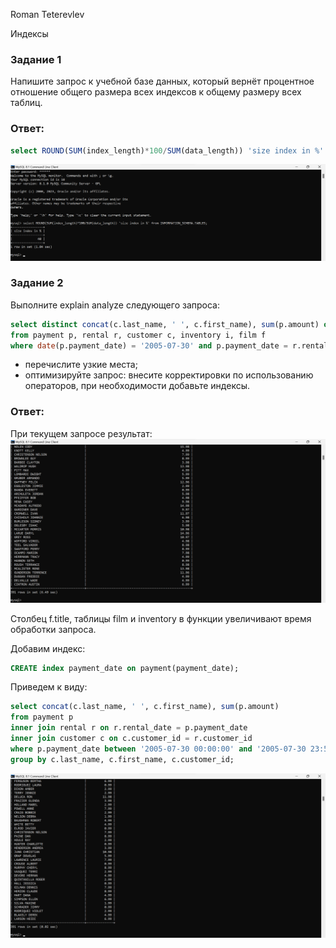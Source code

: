 Roman Teterevlev

Индексы

### Задание 1

Напишите запрос к учебной базе данных, который вернёт процентное отношение общего размера всех индексов к общему размеру всех таблиц.

### Ответ:

```sql
select ROUND(SUM(index_length)*100/SUM(data_length)) 'size index in %' from INFORMATION_SCHEMA.TABLES;
```
![alt text](https://github.com/Roman-Teterevlev/SYS-21_12-05/blob/main/12-05_1.png)

### Задание 2

Выполните explain analyze следующего запроса:
```sql
select distinct concat(c.last_name, ' ', c.first_name), sum(p.amount) over (partition by c.customer_id, f.title)
from payment p, rental r, customer c, inventory i, film f
where date(p.payment_date) = '2005-07-30' and p.payment_date = r.rental_date and r.customer_id = c.customer_id and i.inventory_id = r.inventory_id
```
- перечислите узкие места;
- оптимизируйте запрос: внесите корректировки по использованию операторов, при необходимости добавьте индексы.

### Ответ:

При текущем запросе результат:
![alt text](https://github.com/Roman-Teterevlev/SYS-21_12-05/blob/main/12-05_2.1.png)

Столбец f.title, таблицы film и inventory в функции увеличивают время обработки запроса.

Добавим индекс:
```sql
CREATE index payment_date on payment(payment_date);
```
Приведем к виду:
```sql
select concat(c.last_name, ' ', c.first_name), sum(p.amount)
from payment p
inner join rental r on r.rental_date = p.payment_date
inner join customer c on c.customer_id = r.customer_id 
where p.payment_date between '2005-07-30 00:00:00' and '2005-07-30 23:59:59'
group by c.last_name, c.first_name, c.customer_id;
```
![alt text](https://github.com/Roman-Teterevlev/SYS-21_12-05/blob/main/12-05_2.2.png)
